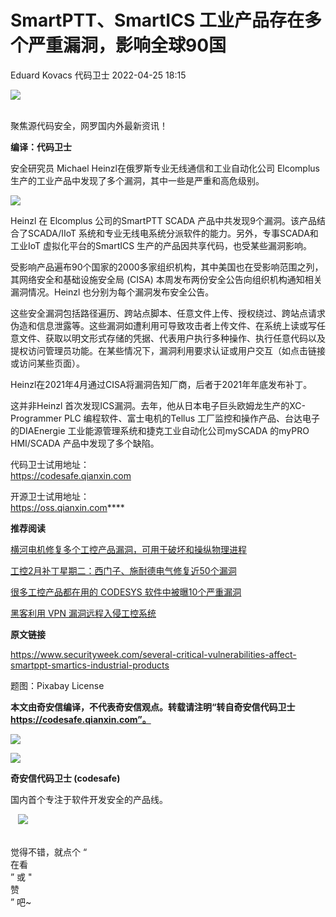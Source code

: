 #  SmartPTT、SmartICS 工业产品存在多个严重漏洞，影响全球90国   
Eduard Kovacs  代码卫士   2022-04-25 18:15  
  
![](https://mmbiz.qpic.cn/mmbiz_gif/Az5ZsrEic9ot90z9etZLlU7OTaPOdibteeibJMMmbwc29aJlDOmUicibIRoLdcuEQjtHQ2qjVtZBt0M5eVbYoQzlHiaw/640?wx_fmt=gif "")  
  
   
聚焦源代码安全，网罗国内外最新资讯！  
  
**编译：代码卫士**  
  
  
安全研究员 Michael Heinzl在俄罗斯专业无线通信和工业自动化公司 Elcomplus 生产的工业产品中发现了多个漏洞，其中一些是严重和高危级别。  
  
![](https://mmbiz.qpic.cn/mmbiz_png/oBANLWYScMQn2ictYK52utpQA7mBEib4UceA7pyOezWHFPmvS0ibb5pvGgRbFVozGfoSnZYJNFQBXtKe2LrBn8WfQ/640?wx_fmt=png "")  
  
  
  
Heinzl 在 Elcomplus 公司的SmartPTT SCADA 产品中共发现9个漏洞。该产品结合了SCADA/IIoT 系统和专业无线电系统分派软件的能力。另外，专事SCADA和工业IoT 虚拟化平台的SmartICS 生产的产品因共享代码，也受某些漏洞影响。  
  
受影响产品遍布90个国家的2000多家组织机构，其中美国也在受影响范围之列，其网络安全和基础设施安全局 (CISA) 本周发布两份安全公告向组织机构通知相关漏洞情况。Heinzl 也分别为每个漏洞发布安全公告。  
  
这些安全漏洞包括路径遍历、跨站点脚本、任意文件上传、授权绕过、跨站点请求伪造和信息泄露等。这些漏洞如遭利用可导致攻击者上传文件、在系统上读或写任意文件、获取以明文形式存储的凭据、代表用户执行多种操作、执行任意代码以及提权访问管理员功能。在某些情况下，漏洞利用要求认证或用户交互（如点击链接或访问某些页面）。  
  
Heinzl在2021年4月通过CISA将漏洞告知厂商，后者于2021年年底发布补丁。  
  
这并非Heinzl 首次发现ICS漏洞。去年，他从日本电子巨头欧姆龙生产的XC-Programmer PLC 编程软件、富士电机的Tellus 工厂监控和操作产品、台达电子的DIAEnergie 工业能源管理系统和捷克工业自动化公司mySCADA 的myPRO HMI/SCADA 产品中发现了多个缺陷。  
  
  
  
  
代码卫士试用地址：  
https://codesafe.qianxin.com  
  
开源卫士试用地址：  
https://oss.qianxin.com****  
  
  
  
  
  
  
  
  
  
  
**推荐阅读**  
  
[横河电机修复多个工控产品漏洞，可用于破坏和操纵物理进程](http://mp.weixin.qq.com/s?__biz=MzI2NTg4OTc5Nw==&mid=2247511248&idx=3&sn=6d653ec642fb58f61ba4c4e0e27b2c7b&chksm=ea949dbadde314ac1addd5c17fe3e64fac564986bf43f33a7ed4826d02cf47e4210f2518fcba&scene=21#wechat_redirect)  
  
  
[工控2月补丁星期二：西门子、施耐德电气修复近50个漏洞](http://mp.weixin.qq.com/s?__biz=MzI2NTg4OTc5Nw==&mid=2247510474&idx=2&sn=87818e92c87a947611eea0423026cf83&chksm=ea9498a0dde311b68937435a613ba0af82df0b65e38a1b9c0b21a08820f9abc23d5820d955c0&scene=21#wechat_redirect)  
  
  
[很多工控产品都在用的 CODESYS 软件中被曝10个严重漏洞](http://mp.weixin.qq.com/s?__biz=MzI2NTg4OTc5Nw==&mid=2247505442&idx=1&sn=645ef4a67cc6372f43f130a8137ab64b&chksm=ea94e748dde36e5e6a22fd7095c3617ac52b1376100a574a8020f04cef31b81c971ae57ad756&scene=21#wechat_redirect)  
  
  
[黑客利用 VPN 漏洞远程入侵工控系统](http://mp.weixin.qq.com/s?__biz=MzI2NTg4OTc5Nw==&mid=2247494318&idx=2&sn=7af460bc2b0f47e0da6c30b6d6233027&chksm=ea94dbc4dde352d278e48f64575e076e8e5abdd893a4af68697b414b645431072d2b82c15dd1&scene=21#wechat_redirect)  
  
  
  
  
  
**原文链接**  
  
  
https://www.securityweek.com/several-critical-vulnerabilities-affect-smartppt-smartics-industrial-products  
  
  
题图：Pixabay License  
  
  
  
**本文由奇安信编译，不代表奇安信观点。转载请注明“转自奇安信代码卫士 https://codesafe.qianxin.com”。**  
  
  
  
  
![](https://mmbiz.qpic.cn/mmbiz_jpg/oBANLWYScMSf7nNLWrJL6dkJp7RB8Kl4zxU9ibnQjuvo4VoZ5ic9Q91K3WshWzqEybcroVEOQpgYfx1uYgwJhlFQ/640?wx_fmt=jpeg "")  
  
![](https://mmbiz.qpic.cn/mmbiz_jpg/oBANLWYScMQjfQ8ZhaOGYOwiaOkCe6UVnwG4PcibqI6sJ3rojqp5qaJa0wA2lxYb0VKwria7pHqS9rJwSPSykjMsA/640?wx_fmt=jpeg "")  
  
**奇安信代码卫士 (codesafe)**  
  
国内首个专注于软件开发安全的产品线。  
  
   ![](https://mmbiz.qpic.cn/mmbiz_gif/oBANLWYScMQ5iciaeKS21icDIWSVd0M9zEhicFK0rbCJOrgpc09iaH6nvqvsIdckDfxH2K4tu9CvPJgSf7XhGHJwVyQ/640?wx_fmt=gif "")  
  
   
觉得不错，就点个 “  
在看  
” 或 "  
赞  
” 吧~  
